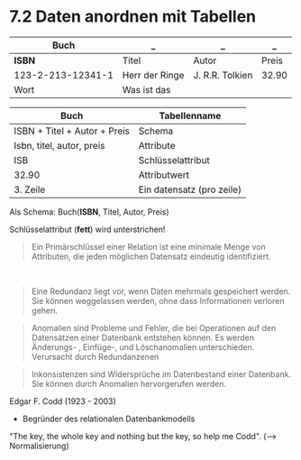 # 7.2 Daten anordnen mit Tabellen

Buch | _ | _ | _ 
--- | --- | --- | ---
**ISBN** | Titel | Autor | Preis
123-2-213-12341-1 | Herr der Ringe | J. R.R. Tolkien | 32.90
Wort | Was ist das 

Buch | Tabellenname
--- | ---
ISBN + Titel + Autor + Preis | Schema
Isbn, titel, autor, preis | Attribute
ISB | Schlüsselattribut
32.90 | Attributwert
3. Zeile | Ein datensatz (pro zeile)

Als Schema:
Buch(**ISBN**, Titel, Autor, Preis)

Schlüsselattribut (**fett**) wird unterstrichen!


> Ein Primärschlüssel einer Relation ist eine minimale Menge von Attributen, die jeden möglichen Datensatz eindeutig identifiziert.

<br>

> Eine Redundanz liegt vor, wenn Daten mehrmals gespeichert werden. Sie können weggelassen werden, ohne dass Informationen verloren gehen.

> Anomalien sind Probleme und Fehler, die bei Operationen auf den Datensätzen einer Datenbank entstehen können. Es werden Änderungs- , Einfüge-, und Löschanomalien unterschieden. Verursacht durch Redundanzenen

> Inkonsistenzen sind Widersprüche im Datenbestand einer Datenbank. Sie können durch Anomalien hervorgerufen werden.


Edgar F. Codd (1923 - 2003)
* Begründer des relationalen Datenbankmodells

"The key, the whole key and nothing but the key, so help me Codd".
(--> Normalisierung)
